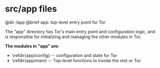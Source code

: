 # src/app files

@dir /app
@brief app: top-level entry point for Tor

The "app" directory has Tor's main entry point and configuration logic,
and is responsible for initializing and managing the other modules in
Tor.

**The modules in "app" are:**

 - \refdir{app/config} -- configuration and state for Tor
 - \refdir{app/main} -- Top-level functions to invoke the rest or Tor.
